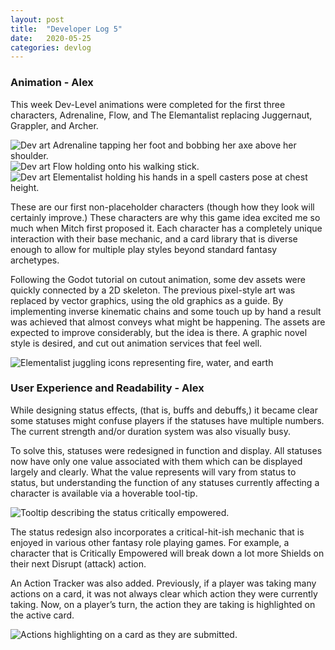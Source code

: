 ```yaml
---
layout: post
title:  "Developer Log 5"
date:   2020-05-25
categories: devlog
---
```


### Animation - Alex

This week Dev-Level animations were completed for the first three characters, Adrenaline, Flow, and The Elemantalist replacing Juggernaut, Grappler, and Archer. 

![Dev art Adrenaline tapping her foot and bobbing her axe above her shoulder.]({{site.baseurl}}/assets/images/2020-05-25-developer-log-5/Adrenaline_Idle.gif.gif)![Dev art Flow holding onto his walking stick.]({{site.baseurl}}/assets/images/2020-05-25-developer-log-5/flow_idle.gif)![Dev art Elementalist holding his hands in a spell casters pose at chest height.]({{site.baseurl}}/assets/images/2020-05-25-developer-log-5/elementalist_idle.gif)
    
<!--end_excerpt-->
	
These are our first non-placeholder characters (though how they look will certainly improve.) These characters are why this game idea excited me so much when Mitch first proposed it. Each character has a completely unique interaction with their base mechanic, and a card library that is diverse enough to allow for multiple play styles beyond standard fantasy archetypes.

Following the Godot tutorial on cutout animation, some dev assets were quickly connected by a 2D skeleton. The previous pixel-style art was replaced by vector graphics, using the old graphics as a guide. By implementing inverse kinematic chains and some touch up by hand a result was achieved that almost conveys what might be happening. The assets are expected to improve considerably, but the idea is there. A graphic novel style is desired, and cut out animation services that feel well.
    
![Elementalist juggling icons representing fire, water, and earth]({{site.baseurl}}/assets/images/2020-05-25-developer-log-5/elementalist_juggle.gif)

### User Experience and Readability - Alex

While designing status effects, (that is, buffs and debuffs,) it became clear some statuses might confuse players if the statuses have multiple numbers. The current strength and/or duration system was also visually busy.

To solve this, statuses were redesigned in function and display. All statuses now have only one value associated with them which can be displayed largely and clearly. What the value represents will vary from status to status, but understanding the function of any statuses currently affecting a character is available via a hoverable tool-tip.
    
![Tooltip describing the status critically empowered.]({{site.baseurl}}/assets/images/2020-05-25-developer-log-5/tooltip_example.png)

The status redesign also incorporates a critical-hit-ish mechanic that is enjoyed in various other fantasy role playing games. For example, a character that is Critically Empowered will break down a lot more Shields on their next Disrupt (attack) action.

An Action Tracker was also added. Previously, if a player was taking many actions on a card, it was not always clear which action they were currently taking. Now, on a player’s turn, the action they are taking is highlighted on the active card.
    
![Actions highlighting on a card as they are submitted.]({{site.baseurl}}/assets/images/2020-05-25-developer-log-5/action_tracker_example.gif)
